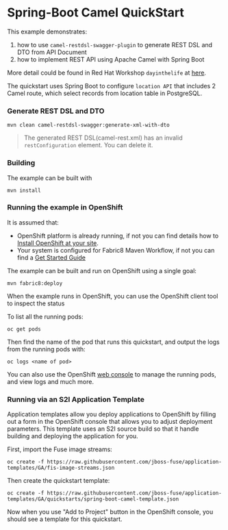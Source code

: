 # Spring-Boot Camel QuickStart

This example demonstrates:  
1. how to use `camel-restdsl-swagger-plugin` to generate REST DSL and DTO from API Document
2. how to implement REST API using Apache Camel with Spring Boot

More detail could be found in Red Hat Workshop `dayinthelife` at [here](https://github.com/RedHatWorkshops/dayinthelife-integration/blob/master/docs/labs/developer-track/lab03/walkthrough.adoc).

The quickstart uses Spring Boot to configure `location API` that includes 2 Camel route, which select records from location table in PostgreSQL.

### Generate REST DSL and DTO

    mvn clean camel-restdsl-swagger:generate-xml-with-dto

> The generated REST DSL(camel-rest.xml) has an invalid `restConfiguration` element. You can delete it.

### Building

The example can be built with

    mvn install

### Running the example in OpenShift

It is assumed that:
- OpenShift platform is already running, if not you can find details how to [Install OpenShift at your site](https://docs.openshift.com/container-platform/3.3/install_config/index.html).
- Your system is configured for Fabric8 Maven Workflow, if not you can find a [Get Started Guide](https://access.redhat.com/documentation/en/red-hat-jboss-middleware-for-openshift/3/single/red-hat-jboss-fuse-integration-services-20-for-openshift/)

The example can be built and run on OpenShift using a single goal:

    mvn fabric8:deploy

When the example runs in OpenShift, you can use the OpenShift client tool to inspect the status

To list all the running pods:

    oc get pods

Then find the name of the pod that runs this quickstart, and output the logs from the running pods with:

    oc logs <name of pod>

You can also use the OpenShift [web console](https://docs.openshift.com/container-platform/3.3/getting_started/developers_console.html#developers-console-video) to manage the
running pods, and view logs and much more.

### Running via an S2I Application Template

Application templates allow you deploy applications to OpenShift by filling out a form in the OpenShift console that allows you to adjust deployment parameters.  This template uses an S2I source build so that it handle building and deploying the application for you.

First, import the Fuse image streams:

    oc create -f https://raw.githubusercontent.com/jboss-fuse/application-templates/GA/fis-image-streams.json

Then create the quickstart template:

    oc create -f https://raw.githubusercontent.com/jboss-fuse/application-templates/GA/quickstarts/spring-boot-camel-template.json

Now when you use "Add to Project" button in the OpenShift console, you should see a template for this quickstart. 

